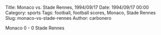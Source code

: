 Title: Monaco vs. Stade Rennes, 1994/09/17
Date: 1994/09/17 00:00
Category: sports
Tags: football, football scores, Monaco, Stade Rennes
Slug: monaco-vs-stade-rennes
Author: carbonero


Monaco 0 - 0 Stade Rennes
